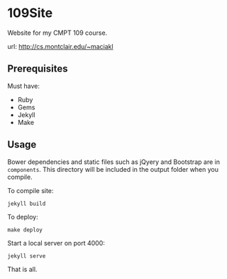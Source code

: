109Site
===

Website for my CMPT 109 course.

url: http://cs.montclair.edu/~maciakl

Prerequisites
-----

Must have:

* Ruby 
* Gems
* Jekyll
* Make

Usage
---

Bower dependencies and static files such as jQyery and Bootstrap are in `components`. This directory will be included in the output folder when you compile.

To compile site:

    jekyll build

To deploy:

    make deploy

Start a local server on port 4000:

    jekyll serve

That is all.
